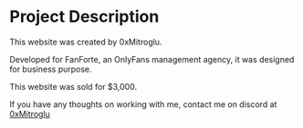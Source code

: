 # Project Description

This website was created by 0xMitroglu.

Developed for FanForte, an OnlyFans management agency, it was designed for business purpose.

This website was sold for $3,000.

If you have any thoughts on working with me, contact me on discord at [0xMitroglu](https://discordapp.com/users/771409246726258688)
